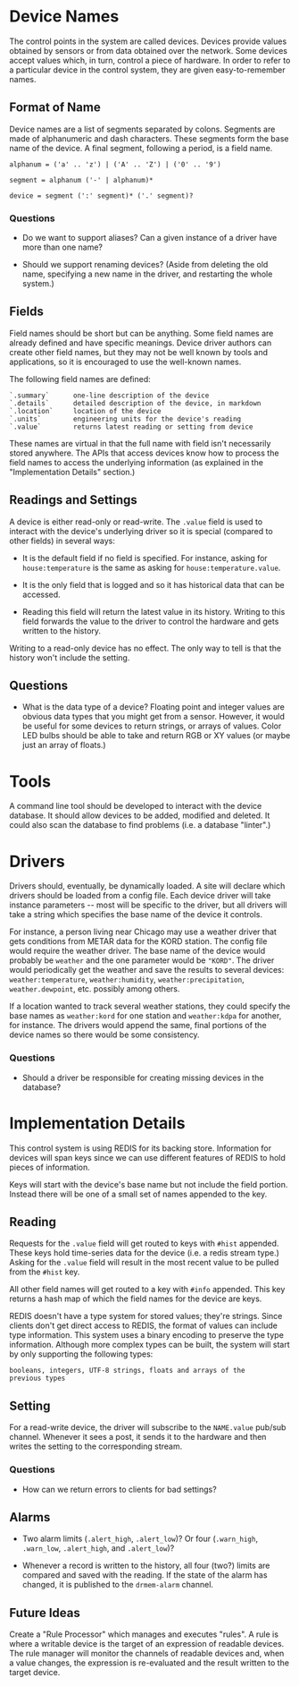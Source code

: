 # Device Names

The control points in the system are called devices. Devices provide
values obtained by sensors or from data obtained over the network.
Some devices accept values which, in turn, control a piece of
hardware. In order to refer to a particular device in the control
system, they are given easy-to-remember names.

## Format of Name

Device names are a list of segments separated by colons. Segments are
made of alphanumeric and dash characters. These segments form the base
name of the device. A final segment, following a period, is a field
name.

    alphanum = ('a' .. 'z') | ('A' .. 'Z') | ('0' .. '9')
    
    segment = alphanum ('-' | alphanum)*
    
    device = segment (':' segment)* ('.' segment)?

### Questions

* Do we want to support aliases? Can a given instance of a driver have
  more than one name?

* Should we support renaming devices? (Aside from deleting the old
  name, specifying a new name in the driver, and restarting the whole
  system.)

## Fields

Field names should be short but can be anything. Some field names are
already defined and have specific meanings. Device driver authors can
create other field names, but they may not be well known by tools and
applications, so it is encouraged to use the well-known names.

The following field names are defined:

    `.summary`      one-line description of the device
    `.details`      detailed description of the device, in markdown
    `.location`     location of the device
    `.units`        engineering units for the device's reading
    `.value`        returns latest reading or setting from device

These names are virtual in that the full name with field isn't
necessarily stored anywhere. The APIs that access devices know how to
process the field names to access the underlying information (as
explained in the "Implementation Details" section.)

## Readings and Settings

A device is either read-only or read-write. The `.value` field is used
to interact with the device's underlying driver so it is special
(compared to other fields) in several ways:

* It is the default field if no field is specified. For instance,
  asking for `house:temperature` is the same as asking for
  `house:temperature.value`.

* It is the only field that is logged and so it has historical data
  that can be accessed.

* Reading this field will return the latest value in its
  history. Writing to this field forwards the value to the driver to
  control the hardware and gets written to the history.

Writing to a read-only device has no effect. The only way to tell is
that the history won't include the setting.

## Questions

* What is the data type of a device? Floating point and integer values
  are obvious data types that you might get from a sensor. However, it
  would be useful for some devices to return strings, or arrays of
  values. Color LED bulbs should be able to take and return RGB or XY
  values (or maybe just an array of floats.)

# Tools

A command line tool should be developed to interact with the device
database. It should allow devices to be added, modified and deleted.
It could also scan the database to find problems (i.e. a database
"linter".)

# Drivers

Drivers should, eventually, be dynamically loaded. A site will declare
which drivers should be loaded from a config file. Each device driver
will take instance parameters -- most will be specific to the driver,
but all drivers will take a string which specifies the base name of
the device it controls.

For instance, a person living near Chicago may use a weather driver
that gets conditions from METAR data for the KORD station. The config
file would require the weather driver. The base name of the device
would probably be `weather` and the one parameter would be `"KORD"`.
The driver would periodically get the weather and save the results to
several devices: `weather:temperature`, `weather:humidity`,
`weather:precipitation`, `weather.dewpoint`, etc. possibly among
others.

If a location wanted to track several weather stations, they could
specify the base names as `weather:kord` for one station and
`weather:kdpa` for another, for instance. The drivers would append the
same, final portions of the device names so there would be some
consistency.

### Questions

* Should a driver be responsible for creating missing devices in the
  database?

# Implementation Details

This control system is using REDIS for its backing store. Information
for devices will span keys since we can use different features of
REDIS to hold pieces of information.

Keys will start with the device's base name but not include the field
portion. Instead there will be one of a small set of names appended to
the key.

## Reading

Requests for the `.value` field will get routed to keys with `#hist`
appended. These keys hold time-series data for the device (i.e. a
redis stream type.) Asking for the `.value` field will result in the
most recent value to be pulled from the `#hist` key.

All other field names will get routed to a key with `#info` appended.
This key returns a hash map of which the field names for the device
are keys.

REDIS doesn't have a type system for stored values; they're strings.
Since clients don't get direct access to REDIS, the format of values
can include type information. This system uses a binary encoding to
preserve the type information. Although more complex types can be
built, the system will start by only supporting the following types:

    booleans, integers, UTF-8 strings, floats and arrays of the
    previous types

## Setting

For a read-write device, the driver will subscribe to the `NAME.value`
pub/sub channel. Whenever it sees a post, it sends it to the hardware
and then writes the setting to the corresponding stream.

### Questions

* How can we return errors to clients for bad settings?

## Alarms

* Two alarm limits (`.alert_high`, `.alert_low`)? Or four
  (`.warn_high`, `.warn_low`, `.alert_high`, and `.alert_low`)?

* Whenever a record is written to the history, all four (two?) limits
  are compared and saved with the reading. If the state of the alarm
  has changed, it is published to the `drmem-alarm` channel.

## Future Ideas

Create a "Rule Processor" which manages and executes "rules". A rule
is where a writable device is the target of an expression of readable
devices.  The rule manager will monitor the channels of readable
devices and, when a value changes, the expression is re-evaluated and
the result written to the target device.
